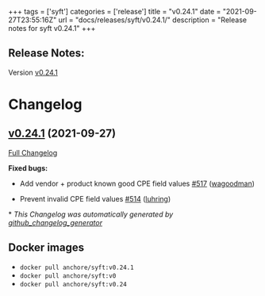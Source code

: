 +++
tags = ['syft']
categories = ['release']
title = "v0.24.1"
date = "2021-09-27T23:55:16Z"
url = "docs/releases/syft/v0.24.1/"
description = "Release notes for syft v0.24.1"
+++

## Release Notes:
Version [v0.24.1](https://github.com/anchore/syft/releases/tag/v0.24.1)

# Changelog

## [v0.24.1](https://github.com/anchore/syft/tree/v0.24.1) (2021-09-27)

[Full Changelog](https://github.com/anchore/syft/compare/v0.24.0...v0.24.1)

**Fixed bugs:**

- Add vendor + product known good CPE field values [\#517](https://github.com/anchore/syft/pull/517) ([wagoodman](https://github.com/wagoodman))

- Prevent invalid CPE field values [\#514](https://github.com/anchore/syft/pull/514)  ([luhring]( https://github.com/luhring))

\* *This Changelog was automatically generated by [github_changelog_generator](https://github.com/github-changelog-generator/github-changelog-generator)*


## Docker images

- `docker pull anchore/syft:v0.24.1`
- `docker pull anchore/syft:v0`
- `docker pull anchore/syft:v0.24`
